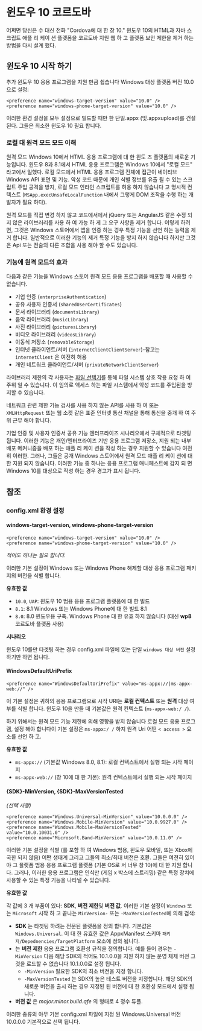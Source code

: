 # 윈도우 10 코르도바

어쩌면 당신은 수 대신 전화 "Cordova에 대 한 창 10." 윈도우 10의 HTML과 자바 스크립트 애플 리 케이 션 플랫폼을 코르도바 지원 웹 하 고 플랫폼 보안 제한을 제거 하는 방법을 다시 설계 했다.

## 윈도우 10 시작 하기

추가 윈도우 10 응용 프로그램을 지원 만큼 쉽습니다 Windows 대상 플랫폼 버전 10.0으로 설정:

    <preference name="windows-target-version" value="10.0" />
    <preference name="windows-phone-target-version" value="10.0" />
    

이러한 환경 설정을 모두 설정으로 빌드할 때만 한 단일.appx (및.appxupload)를 건설 된다. 그들은 최소한 윈도우 10 필요 합니다.

### 로컬 대 원격 모드 모드 이해

원격 모드 Windows 10에서 HTML 응용 프로그램에 대 한 윈도 즈 플랫폼의 새로운 기능입니다. 윈도우 8과 8.1에서 HTML 응용 프로그램은 Windows 10에서 "로컬 모드" 라고에서 일했다. 로컬 모드에서 HTML 응용 프로그램 전체에 접근이 네이티브 Windows API 표면 및 기능. 악성 코드 때문에 개인 식별 정보를 유출 될 수 있는 스크립트 주입 공격을 방지, 로컬 모드 인라인 스크립트를 허용 하지 않습니다 고 명시적 컨텍스트 (`MSApp.execUnsafeLocalFunction` 내에서 그렇게 DOM 조작을 수행 하는 개발자가 필요 하다).

원격 모드를 직접 변경 하지 않고 코드에서에서 jQuery 또는 AngularJS 같은 수정 되지 않은 라이브러리를 사용 하 여 가능 하 게 그 요구 사항을 제거 합니다. 이렇게 하려면, 그것은 Windows 스토어에서 앱을 인증 하는 경우 특정 기능을 선언 하는 능력을 제거 합니다. 일반적으로 이러한 기능의 제거 특정 기능을 방지 하지 않습니다 하지만 그것은 Api 또는 전술의 다른 조합을 사용 해야 할 수도 있습니다.

### 기능에 원격 모드의 효과

다음과 같은 기능을 Windows 스토어 원격 모드 응용 프로그램을 배포할 때 사용할 수 없습니다.

  * 기업 인증 (`enterpriseAuthentication`)
  * 공유 사용자 인증서 (`sharedUserCertificates`)
  * 문서 라이브러리 (`documentsLibrary`)
  * 음악 라이브러리 (`musicLibrary`)
  * 사진 라이브러리 (`picturesLibrary`)
  * 비디오 라이브러리 (`videosLibrary`)
  * 이동식 저장소 (`removableStorage`)
  * 인터넷 클라이언트/서버 (`internetClientClientServer`)-참고는 `internetClient` 은 여전히 허용
  * 개인 네트워크 클라이언트/서버 (`privateNetworkClientServer`)

라이브러리 제한의 각 사용자는 [파일 선택기](https://msdn.microsoft.com/en-us/library/windows/apps/windows.storage.pickers.fileopenpicker.aspx)를 통해 파일 시스템 상호 작용 요청 하 여 주위 일 수 있습니다. 이 임의로 액세스 하는 파일 시스템에서 악성 코드를 주입된을 방지할 수 있습니다.

네트워크 관련 제한 기능 검사를 사용 하지 않는 API를 사용 하 여 또는 `XMLHttpRequest` 또는 웹 소켓 같은 표준 인터넷 통신 채널을 통해 통신을 중개 하 여 주위 근무 해야 합니다.

기업 인증 및 사용자 인증서 공유 기능 엔터프라이즈 시나리오에서 구체적으로 타겟팅 됩니다. 이러한 기능은 개인/엔터프라이즈 기반 응용 프로그램 저장소, 지원 되는 내부 배포 메커니즘을 배포 하는 애플 리 케이 션을 작성 하는 경우 지원할 수 있습니다 여전히 이러한. 그러나, 그들은 공개 Windows 스토어에서 원격 모드 애플 리 케이 션에 대 한 지원 되지 않습니다. 이러한 기능 중 하나는 응용 프로그램 매니페스트에 감지 되 면 Windows 10를 대상으로 작성 하는 경우 경고가 표시 됩니다.

## 참조

### config.xml 환경 설정

#### windows-target-version, windows-phone-target-version

    <preference name="windows-target-version" value="10.0" />
    <preference name="windows-phone-target-version" value="10.0" />
    

*적어도 하나는 필요 합니다.*

이러한 기본 설정이 Windows 또는 Windows Phone 해제할 대상 응용 프로그램 패키지의 버전을 식별 합니다.

**유효한 값**

  * `10.0`, `UAP`: 윈도우 10 범용 응용 프로그램 플랫폼에 대 한 빌드
  * `8.1`: 8.1 Windows 또는 Windows Phone에 대 한 빌드 8.1
  * `8.0`: 8.0 윈도우용 구축. Windows Phone 대 한 유효 하지 않습니다 (대신 **wp8** 코르도바 플랫폼 사용)

**시나리오**

윈도우 10를만 타겟팅 하는 경우 config.xml 파일에 있는 단일 `windows 대상 버전` 설정 하기만 하면 됩니다.

#### WindowsDefaultUriPrefix

    <preference name="WindowsDefaultUriPrefix" value="ms-appx://|ms-appx-web://" />
    

이 기본 설정은 귀하의 응용 프로그램으로 시작 URI는 **로컬 컨텍스트** 또는 **원격** 대상 여부를 식별 합니다. 윈도우 10을 만들 때 기본값은 원격 컨텍스트 (`ms-appx-web:/ /`).

하기 위해서는 원격 모드 기능 제한에 의해 영향을 받지 않습니다 로컬 모드 응용 프로그램, 설정 해야 합니다이 기본 설정은 `ms-appx:/ /` 하지 원격 Uri 어떤 `< access >` 요소를 선언 하 고.

**유효한 값**

  * `ms-appx://` (기본값 Windows 8.0, 8.1): 로컬 컨텍스트에서 실행 되는 시작 페이지
  * `ms-appx-web://` (창 10에 대 한 기본): 원격 컨텍스트에서 실행 되는 시작 페이지

#### {SDK}-MinVersion, {SDK}-MaxVersionTested

*(선택 사항)*

    <preference name="Windows.Universal-MinVersion" value="10.0.0.0" />
    <preference name="Windows.Mobile-MinVersion" value="10.0.9927.0" />
    <preference name="Windows.Mobile-MaxVersionTested" value="10.0.10031.0" />
    <preference name="Microsoft.Band-MinVersion" value="10.0.11.0" />
    

이러한 기본 설정을 식별 (를 포함 하 여 Windows 범용, 윈도우 모바일, 또는 Xbox에 국한 되지 않음) 어떤 생태계 그리고 그들의 최소/최대 버전은 호환. 그들은 여전히 있어야 그 플랫폼 범용 응용 프로그램 플랫폼 (기본 OS로 서 너무 창 10)에 대 한 지원 합니다. 그러나, 이러한 응용 프로그램은 인식만 (게임 x 박스에 스트리밍) 같은 특정 장치에 사용할 수 있는 특정 기능을 나타낼 수 있습니다.

**유효한 값**

각 값에 3 개 부품이 있다: **SDK**, **버전 제한**및 **버전 값**. 이러한 기본 설정이 `Windows` 또는 `Microsoft` 시작 하 고 끝나는 `MinVersion-` 또는 `-MaxVersionTested`에 의해 검색:

  * **SDK** 는 타겟팅 하려는 전문된 플랫폼을 정의 합니다. 기본값은 `Windows.Universal`. 이 대 한 유효한 값은 AppxManifest 스키마 `패키지/Depednencies/TargetPlatform` 요소에 정의 됩니다.
  * 는 **버전 제한** 응용 프로그램 호환성 규칙을 정의합니다. 예를 들어 경우는 `-MinVersion` 다음 해당 SDK의 적어도 10.1.0.0을 지원 하지 않는 운영 체제 버전 그것을 로드할 수 없습니다 10.1.0.0로 설정 됩니다. 
      * `-MinVersion` 필요한 SDK의 최소 버전을 지정 합니다.
      * `-MaxVersionTested` 는 SDK의 높은 테스트 버전을 지정합니다. 해당 SDK의 새로운 버전을 출시 하는 경우 지정된 된 버전에 대 한 호환성 모드에서 실행 됩니다.
  * **버전 값** 은 *major.minor.build.qfe* 의 형태로 4 정수 튜플. 

이러한 종류의 아무 기본 config.xml 파일에 지정 된 Windows.Universal 버전 10.0.0.0 기본적으로 선택 됩니다.